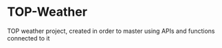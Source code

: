 # TOP-Weather
TOP weather project, created in order to master using APIs and functions connected to it

